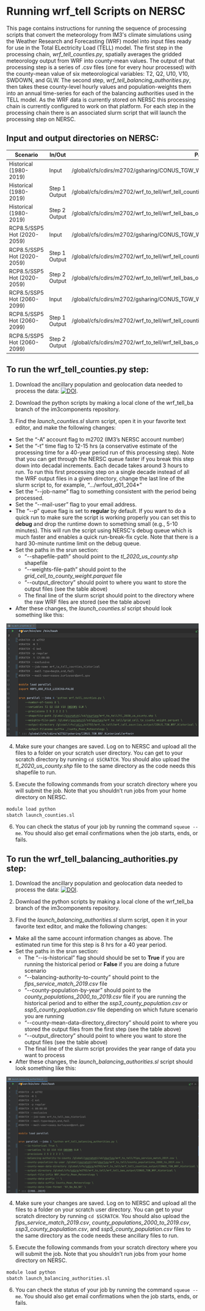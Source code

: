 # Running wrf_tell Scripts on NERSC
>
This page contains instructions for running the sequence of processing scripts that convert the meteorology from IM3's climate simulations using the Weather Research and Forecasting (WRF) model into input files ready for use in the Total ELectricity Load (TELL) model. The first step in the processing chain, *wrf_tell_counties.py*, spatially averages the gridded meteorology output from WRF into county-mean values. The output of that processing step is a series of .csv files (one for every hour processed) with the county-mean value of six meteorological variables: T2, Q2, U10, V10, SWDOWN, and GLW. The second step, *wrf_tell_balancing_authorities.py*, then takes these county-level hourly values and population-weights them into an annual time-series for each of the balancing authorities used in the TELL model. As the WRF data is currently stored on NERSC this processing chain is currently configured to work on that platform. For each step in the processing chain there is an associated slurm script that will launch the processing step on NERSC.
>
## Input and output directories on NERSC:

| Scenario | In/Out | Path |
| ------------- | ------------- | ------------- |
| Historical (1980-2019) | Input | /global/cfs/cdirs/m2702/gsharing/CONUS_TGW_WRF_Historical/ |
| Historical (1980-2019) | Step 1 Output | /global/cfs/cdirs/m2702/wrf_to_tell/wrf_tell_counties_output/CONUS_TGW_WRF_Historical/ |
| Historical (1980-2019) | Step 2 Output | /global/cfs/cdirs/m2702/wrf_to_tell/wrf_tell_bas_output/CONUS_TGW_WRF_Historical/ |
| RCP8.5/SSP5 Hot (2020-2059) | Input | /global/cfs/cdirs/m2702/gsharing/CONUS_TGW_WRF_SSP585_HOT_NEAR/ |
| RCP8.5/SSP5 Hot (2020-2059) | Step 1 Output | /global/cfs/cdirs/m2702/wrf_to_tell/wrf_tell_counties_output/CONUS_TGW_WRF_SSP585_HOT_NEAR/ |
| RCP8.5/SSP5 Hot (2020-2059) | Step 2 Output | /global/cfs/cdirs/m2702/wrf_to_tell/wrf_tell_bas_output/CONUS_TGW_WRF_SSP585_HOT_NEAR/ |
| RCP8.5/SSP5 Hot (2060-2099) | Input | /global/cfs/cdirs/m2702/gsharing/CONUS_TGW_WRF_SSP585_HOT_FAR/ |
| RCP8.5/SSP5 Hot (2060-2099) | Step 1 Output | /global/cfs/cdirs/m2702/wrf_to_tell/wrf_tell_counties_output/CONUS_TGW_WRF_SSP585_HOT_FAR/ |
| RCP8.5/SSP5 Hot (2060-2099) | Step 2 Output | /global/cfs/cdirs/m2702/wrf_to_tell/wrf_tell_bas_output/CONUS_TGW_WRF_SSP585_HOT_FAR/ |

## To run the wrf_tell_counties.py step:
1. Download the ancillary population and geolocation data needed to process the data: [![DOI](https://zenodo.org/badge/DOI/10.5281/zenodo.5784542.svg)](https://doi.org/10.5281/zenodo.5784542).

2. Download the python scripts by making a local clone of the wrf_tell_ba branch of the im3components repository.

3. Find the *launch_counties.sl* slurm script, open it in your favorite text editor, and make the following changes:
  * Set the “-A” account flag to m2702 (IM3’s NERSC account number)
  * Set the “-t” time flag to 12-15 hrs (a conservative estimate of the processing time for a 40-year period run of this processing step). Note that you can get through the NERSC queue faster if you break this step down into decadal increments. Each decade takes around 3 hours to run. To run this first processing step on a single decade instead of all the WRF output files in a given directory, change the last line of the slurm script to, for example, “…/wrfout_d01_204*”
  * Set the “--job-name” flag to something consistent with the period being processed.
  * Set the “--mail-user” flag to your email address.
  * The “--p” queue flag is set to **regular** by default. If you want to do a quick run to make sure the script is working properly you can set this to **debug** and drop the runtime down to something small (e.g., 5-10 minutes). This will run the script using NERSC's debug queue which is much faster and enables a quick run-break-fix cycle. Note that there is a hard 30-minute runtime limit on the debug queue.
  * Set the paths in the srun section:
    * “--shapefile-path” should point to the *tl_2020_us_county.shp* shapefile
    * “--weights-file-path” should point to the *grid_cell_to_county_weight.parquet* file
    * “--output_directory” should point to where you want to store the output files (see the table above)
    * The final line of the slurm script should point to the directory where the raw WRF files are stored (see the table above)
  * After these changes, the *launch_counties.sl* script should look something like this:

![Launch Counties](images/launch_counties_completed.png)

4. Make sure your changes are saved. Log on to NERSC and upload all the files to a folder on your scratch user directory. You can get to your scratch directory by running ```cd $SCRATCH```. You should also upload the *tl_2020_us_county.shp* file to the same directory as the code needs this shapefile to run.

5. Execute the following commands from your scratch directory where you will submit the job. Note that you shouldn’t run jobs from your home directory on NERSC.
```
module load python
sbatch launch_counties.sl
```

6. You can check the status of your job by running the command ```squeue --me```. You should also get email confirmations when the job starts, ends, or fails.

## To run the wrf_tell_balancing_authorities.py step:
1. Download the ancillary population and geolocation data needed to process the data: [![DOI](https://zenodo.org/badge/DOI/10.5281/zenodo.5784542.svg)](https://doi.org/10.5281/zenodo.5784542).

2. Download the python scripts by making a local clone of the wrf_tell_ba branch of the im3components repository.

3. Find the *launch_balancing_authorities.sl* slurm script, open it in your favorite text editor, and make the following changes:
  * Make all the same account information changes as above. The estimated run time for this step is 8 hrs for a 40 year period.
  * Set the paths in the srun section:
    * The “--is-historical” flag should should be set to **True** if you are running the historical period or **False** if you are doing a future scenario
    * “--balancing-authority-to-county” should point to the *fips_service_match_2019.csv* file
    * “--county-population-by-year” should point to the *county_populations_2000_to_2019.csv* file if you are running the historical period and to either the *ssp3_county_population.csv* or *ssp5_county_popluation.csv* file depending on which future scenario you are running
    * “--county-mean-data-directory_directory” should point to where you stored the output files from the first step (see the table above)
    * “--output_directory” should point to where you want to store the output files (see the table above)
    * The final line of the slurm script provides the year range of data you want to process
  * After these changes, the *launch_balancing_authorities.sl* script should look something like this:

![Launch BAs](images/launch_balancing_authorities_completed.png)

4. Make sure your changes are saved. Log on to NERSC and upload all the files to a folder on your scratch user directory. You can get to your scratch directory by running ```cd $SCRATCH```. You should also upload the *fips_service_match_2019.csv*, *county_populations_2000_to_2019.csv*, *ssp3_county_population.csv*, and *ssp5_county_population.csv* files to the same directory as the code needs these ancillary files to run.

5. Execute the following commands from your scratch directory where you will submit the job. Note that you shouldn’t run jobs from your home directory on NERSC.
```
module load python
sbatch launch_balancing_authorities.sl
```

6. You can check the status of your job by running the command ```squeue --me```. You should also get email confirmations when the job starts, ends, or fails.
